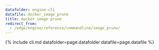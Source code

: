 ```yaml
---
datafolder: engine-cli
datafile: docker_image_prune
title: docker image prune
redirect_from:
  - /edge/engine/reference/commandline/image_prune/
---
```

<!--
This page is automatically generated from Docker's source code. If you want to
suggest a change to the text that appears here, open a ticket or pull request
in the source repository on GitHub:

https://github.com/docker/cli
-->

{% include cli.md datafolder=page.datafolder datafile=page.datafile %}
